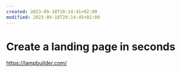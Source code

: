 ```yaml
---
created: 2023-09-18T20:14:41+02:00
modified: 2023-09-18T20:14:45+02:00
---
```


# Create a landing page in seconds

https://lampbuilder.com/
